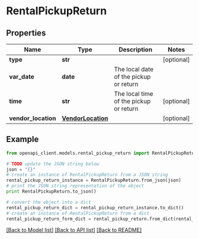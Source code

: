 # RentalPickupReturn


## Properties
Name | Type | Description | Notes
------------ | ------------- | ------------- | -------------
**type** | **str** |  | [optional] 
**var_date** | **date** | The local date of the pickup or return | 
**time** | **str** | The local time of the pickup or return | [optional] 
**vendor_location** | [**VendorLocation**](VendorLocation.md) |  | [optional] 

## Example

```python
from openapi_client.models.rental_pickup_return import RentalPickupReturn

# TODO update the JSON string below
json = "{}"
# create an instance of RentalPickupReturn from a JSON string
rental_pickup_return_instance = RentalPickupReturn.from_json(json)
# print the JSON string representation of the object
print RentalPickupReturn.to_json()

# convert the object into a dict
rental_pickup_return_dict = rental_pickup_return_instance.to_dict()
# create an instance of RentalPickupReturn from a dict
rental_pickup_return_form_dict = rental_pickup_return.from_dict(rental_pickup_return_dict)
```
[[Back to Model list]](../README.md#documentation-for-models) [[Back to API list]](../README.md#documentation-for-api-endpoints) [[Back to README]](../README.md)


